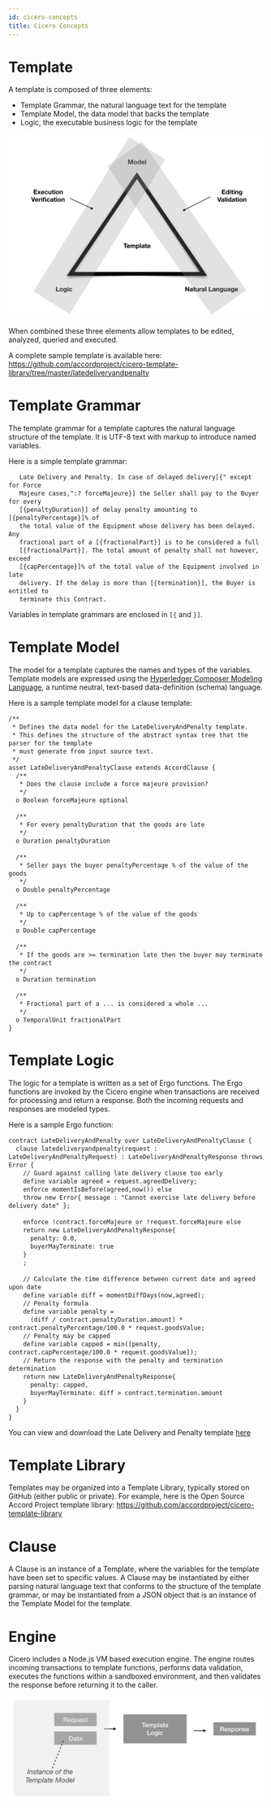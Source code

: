 ```yaml
---
id: cicero-concepts
title: Cicero Concepts
---
```


# Template 

A template is composed of three elements: 

- Template Grammar, the natural language text for the template 
- Template Model, the data model that backs the template 
- Logic, the executable business logic for the template

![Cicero Template](assets/template.png)

When combined these three elements allow templates to be edited, analyzed, queried and executed.

A complete sample template is available here:
https://github.com/accordproject/cicero-template-library/tree/master/latedeliveryandpenalty

# Template Grammar 

The template grammar for a template captures the natural language structure of the template. It is
UTF-8 text with markup to introduce named variables.

Here is a simple template grammar:

```
   Late Delivery and Penalty. In case of delayed delivery[{" except for Force
   Majeure cases,":? forceMajeure}] the Seller shall pay to the Buyer for every
   [{penaltyDuration}] of delay penalty amounting to [{penaltyPercentage}]% of
   the total value of the Equipment whose delivery has been delayed. Any
   fractional part of a [{fractionalPart}] is to be considered a full
   [{fractionalPart}]. The total amount of penalty shall not however, exceed
   [{capPercentage}]% of the total value of the Equipment involved in late
   delivery. If the delay is more than [{termination}], the Buyer is entitled to
   terminate this Contract.
```

Variables in template grammars are enclosed in ``[{`` and ``}]``.

# Template Model

The model for a template captures the names and types of the variables. 
Template models are expressed using the [Hyperledger Composer Modeling Language](https://hyperledger.github.io/composer/latest/reference/cto_language.html), a runtime neutral, 
text-based data-definition (schema) language.

Here is a sample template model for a clause template:

```
/**
 * Defines the data model for the LateDeliveryAndPenalty template.
 * This defines the structure of the abstract syntax tree that the parser for the template
 * must generate from input source text.
 */
asset LateDeliveryAndPenaltyClause extends AccordClause {
  /**
   * Does the clause include a force majeure provision?
   */
  o Boolean forceMajeure optional

  /**
   * For every penaltyDuration that the goods are late
   */
  o Duration penaltyDuration

  /**
   * Seller pays the buyer penaltyPercentage % of the value of the goods
   */
  o Double penaltyPercentage

  /**
   * Up to capPercentage % of the value of the goods
   */
  o Double capPercentage

  /**
   * If the goods are >= termination late then the buyer may terminate the contract
   */
  o Duration termination

  /**
   * Fractional part of a ... is considered a whole ...
   */
  o TemporalUnit fractionalPart
}
```

# Template Logic 

The logic for a template is written as a set of Ergo functions. The Ergo functions are
invoked by the Cicero engine when transactions are received for processing and return a response. Both the 
incoming requests and responses are modeled types.

Here is a sample Ergo function:

```
contract LateDeliveryAndPenalty over LateDeliveryAndPenaltyClause {
  clause latedeliveryandpenalty(request : LateDeliveryAndPenaltyRequest) : LateDeliveryAndPenaltyResponse throws Error {
    // Guard against calling late delivery clause too early
    define variable agreed = request.agreedDelivery;
    enforce momentIsBefore(agreed,now()) else
    throw new Error{ message : "Cannot exercise late delivery before delivery date" };
    
    enforce !contract.forceMajeure or !request.forceMajeure else
    return new LateDeliveryAndPenaltyResponse{
      penalty: 0.0,
      buyerMayTerminate: true
    }
    ;

    // Calculate the time difference between current date and agreed upon date
    define variable diff = momentDiffDays(now,agreed);
    // Penalty formula
    define variable penalty =
      (diff / contract.penaltyDuration.amount) * contract.penaltyPercentage/100.0 * request.goodsValue;
    // Penalty may be capped
    define variable capped = min([penalty, contract.capPercentage/100.0 * request.goodsValue]);
    // Return the response with the penalty and termination determination
    return new LateDeliveryAndPenaltyResponse{
      penalty: capped,
      buyerMayTerminate: diff > contract.termination.amount
    }
  }
}
```

You can view and download the Late Delivery and Penalty template [here](https://templates.accordproject.org/latedeliveryandpenalty@0.2.0.html)

# Template Library

Templates may be organized into a Template Library, typically stored on GitHub (either public or private).
For example, here is the Open Source Accord Project template library:
https://github.com/accordproject/cicero-template-library

# Clause 

A Clause is an instance of a Template, where the variables for the template have been set to specific values.
A Clause may be instantiated by either parsing natural language text that conforms to the structure of the 
template grammar, or may be instantiated from a JSON object that is an instance of the Template Model for the
template.

# Engine 

Cicero includes a Node.js VM based execution engine. The engine routes incoming transactions to template functions,
performs data validation, executes the functions within a sandboxed environment, and then validates the response
before returning it to the caller.

![Execution Context](assets/execution_context.png)